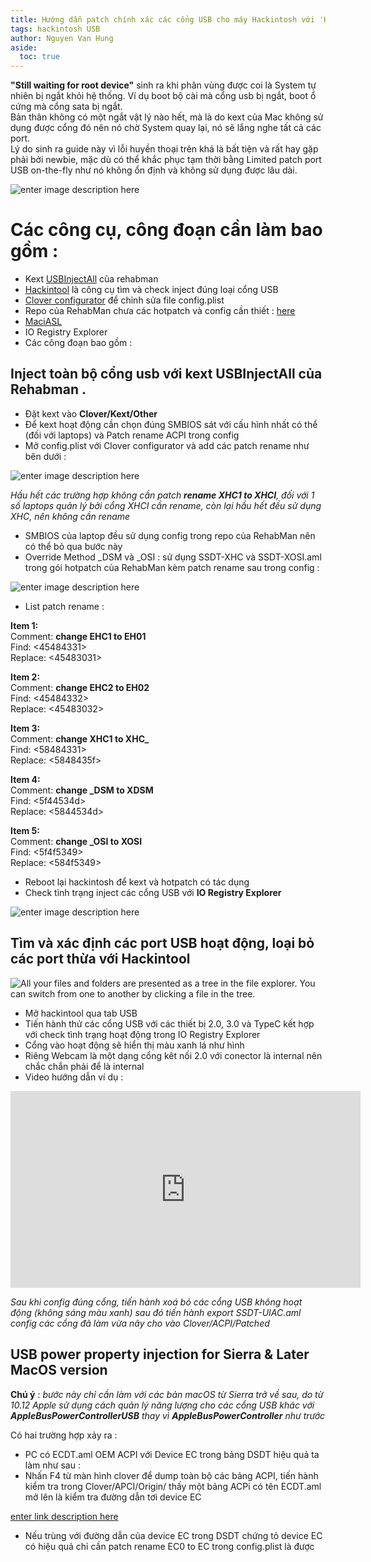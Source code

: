 ```yaml
---
title: Hướng dẫn patch chính xác các cổng USB cho máy Hackintosh với 'Hackintool'
tags: hackintosh USB
author: Nguyen Van Hung
aside:
  toc: true
---
```



**"Still waiting for root device"** sinh ra khi phân vùng được coi là System tự nhiên bị ngắt khỏi hệ thống. Ví dụ boot bộ cài mà cổng usb bị ngắt, boot ổ cứng mà cổng sata bị ngắt.  
Bản thân không có một ngắt vật lý nào hết, mà là do kext của Mac không sử dụng được cổng đó nên nó chờ System quay lại, nó sẽ lắng nghe tất cả các port.  
 Lý do sinh ra guide này vì lỗi huyền thoại trên khá là bất tiện và rất hay gặp phải bởi newbie, mặc dù có thể khắc phục tạm thời bằng Limited patch port USB on-the-fly như nó không ổn định và không sử dụng được lâu dài. 

![enter image description here](/assets⁩/images⁩/⁨hackintosh⁩/usb/1.png)

# Các công cụ, công đoạn cần làm bao gồm :

 - Kext [USBInjectAll](https://bitbucket.org/RehabMan/os-x-usb-inject-all/downloads/) của rehabman 
 - [Hackintool](https://www.tonymacx86.com/threads/release-hackintool-v2-8-0.254559/) là công cụ tìm và check inject đúng loại cổng USB
 - [Clover configurator](https://mackie100projects.altervista.org/download-clover-configurator/) để chỉnh sửa file config.plist 
 - Repo của RehabMan chưa các hotpatch và config cần thiết : [here](https://github.com/RehabMan/OS-X-Clover-Laptop-Config)
 - [MaciASL](https://bitbucket.org/RehabMan/os-x-maciasl-patchmatic/downloads/) 
 - IO Registry Explorer
 - Các công đoạn bao gồm :

## Inject toàn bộ cổng usb với kext USBInjectAll của Rehabman .

 - Đặt kext vào **Clover/Kext/Other** 
 - Để kext hoạt động cần chọn đúng SMBIOS sát với cấu hình nhất có thể (đối với laptops) và Patch rename ACPI trong config 
 - Mở config.plist với Clover configurator và add các patch rename như bên dưới : 


![enter image description here](https://upanh.vn-zoom.org/images/2019/09/11/Screen-Shot-2019-09-11-at-9.47.13-PM.png)

*Hầu hết các trường hợp không cần patch **rename  XHC1 to XHCI**, đối với 1 số laptops quản lý bởi cổng XHCI cần rename, còn lại hầu hết đều sử dụng XHC, nên không cần rename*

 - SMBIOS của laptop đều sử dụng config trong repo của RehabMan nên có thể bỏ qua bước này
 - Override Method _DSM  và _OSI : sử dụng SSDT-XHC và SSDT-XOSI.aml trong gói hotpatch của RehabMan kèm patch rename sau trong config :
 

![enter image description here](https://upanh.vn-zoom.org/images/2019/09/11/Screen-Shot-2019-09-11-at-10.00.19-PM.png)
 - List patch rename :
 
 **Item 1:**  
Comment: **change EHC1 to EH01**  
Find: <45484331>  
Replace: <45483031>  
  
**Item 2:**  
Comment: **change EHC2 to EH02**  
Find: <45484332>  
Replace: <45483032>  
  
**Item 3:**  
Comment: **change XHC1 to XHC_**  
Find: <58484331>  
Replace: <5848435f>  
  
**Item 4:**  
Comment: **change _DSM to XDSM**  
Find: <5f44534d>  
Replace: <5844534d>  
  
**Item 5:**  
Comment: **change _OSI to XOSI**  
Find: <5f4f5349>  
Replace: <584f5349>
 - Reboot lại hackintosh để kext và hotpatch có tác dụng
 - Check tình trạng inject các cổng USB với **IO Registry Explorer**
 
 ![enter image description here](https://upanh.vn-zoom.org/images/2019/09/11/uia_exclude_ss-excludeUSR1USR2-injection.png)

## Tìm và xác định các port USB hoạt động, loại bỏ các port thừa với Hackintool

![All your files and folders are presented as a tree in the file explorer. You can switch from one to another by clicking a file in the tree.](https://upanh.vn-zoom.org/images/2019/09/11/Screen-Shot-2019-09-11-at-10.12.24-PM.png)

 - Mở hackintool qua tab USB
 - Tiến hành thử các cổng USB với các thiết bị 2.0, 3.0 và TypeC kết hợp với check tình trạng hoạt động trong IO Registry Explorer
 - Cổng vào hoạt động sẽ hiển thị màu xanh lá như hình
 - Riêng Webcam là một dạng cổng kêt nối 2.0 với conector là internal nên chắc chắn phải để là internal
 - Video hướng dẫn ví dụ :

<iframe width="560" height="315" src="https://www.youtube.com/embed/VMBlKsDp23E" frameborder="0" allow="accelerometer; autoplay; encrypted-media; gyroscope; picture-in-picture" allowfullscreen></iframe>

*Sau khi config đúng cổng, tiến hành xoá bỏ các cổng USB không hoạt động (không sáng màu xanh) sau đó tiến hành export SSDT-UIAC.aml config các cổng đã làm vừa nãy cho vào Clover/ACPI/Patched*

##  USB power property injection for Sierra & Later MacOS version

**Chú ý** : *bước này chỉ cần làm với các bản macOS từ Sierra trở về sau, do từ 10.12 Apple sử dụng cách quản lý năng lượng cho các cổng USB khác với **AppleBusPowerControllerUSB** thay vì **AppleBusPowerController** như trước* 

Có hai trường hợp xảy ra : 
- PC có ECDT.aml  OEM ACPI với Device EC trong bảng DSDT hiệu quả ta làm như sau :
- Nhấn F4 từ màn hình clover để dump toàn bộ các bảng ACPI, tiến hành kiểm tra trong Clover/APCI/Origin/ thấy một bảng ACPi có tên ECDT.aml mở lên là kiểm tra đường dẫn tơi device EC

[enter link description here](https://upanh.vn-zoom.org/images/2019/09/11/Screen-Shot-2019-09-11-at-11.44.03-PM.png)

- Nếu trùng với đường dẫn của device EC trong DSDT chứng tỏ device EC có hiệu quả chỉ cần patch rename EC0 to EC trong config.plist là được
